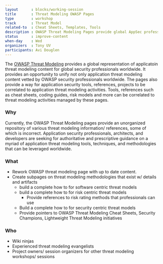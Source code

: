 ```yaml
---
layout      : blocks/working-session
title       : Threat Modeling OWASP Pages
type        : workshop
track       : Threat Model
related-to  : Cheat Sheets, Templates, Tools
description : OWASP Threat Modeling Pages provide global AppSec professionals and companies worldwide with a central reference point to OWASP project, tools, and references that are related to Application Threat Modeling. These pages will provide as a gateway for threat modelers to leverage OWASP threat modeling content as well as other OWASP content and tools that support application threat modeling objectives.
status      : improve-content
when-day    : Wed
organizers  : Tony UV
participants: Avi Douglen
---
```


The [OWASP Threat Modeling](https://www.owasp.org/index.php/Application_Threat_Modeling) provides a global representation of applicatoin threat modeling content for global security professionals worldwide.  It provides an opportunity to unify not only application threat modeling content vetted by OWASP security professionals worldwide.  The pages also provide a way for application security tools, references, projects to be correlated to application threat modeling activities.  Tools, references such as cheat sheets, coding guides, risk models and more can be correlated to threat modeling activities managed by these pages.  

### Why

Currently, the OWASP Threat Modeling pages provide an unorganized repository of various threat modeling information/ references, some of which is incorrect.  Application security professionals, architects, and developers are seeking for authoritative and prescriptive guidance on a myriad of application threat modeling tools, techniques, and methodologies that can be leveraged worldwide.

### What

- Rework OWASP threat modeling page with up to date content.
- Create subpages on threat modeling methodologies that exist w/ details and artifacts
  - build a complete how to for software centric threat models
  - build a complete how to for risk centric threat models
    - Provide references to risk rating methods that professionals can use
  - Build a complete how to for security centric threat models
  - Provide pointers to OWASP Threat Modeling Cheat Sheets, Security Champions, Lightweight Threat Modeling initiatives 
  
### Who

 * Wiki ninjas
 * Experienced threat modeling evangelists
 * Project owners/ session organizers for other threat modeling workshops/ sessions
 
